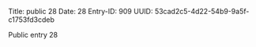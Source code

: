 Title: public 28
Date: 28
Entry-ID: 909
UUID: 53cad2c5-4d22-54b9-9a5f-c1753fd3cdeb

Public entry 28
